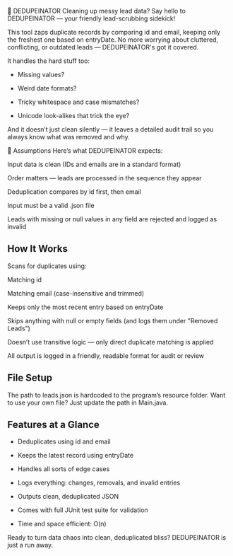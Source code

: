 🤖 DEDUPEINATOR
Cleaning up messy lead data? Say hello to DEDUPEINATOR — your friendly lead-scrubbing sidekick!

This tool zaps duplicate records by comparing id and email, keeping only the freshest one based on entryDate. No more worrying about cluttered, conflicting, or outdated leads — DEDUPEINATOR's got it covered.

It handles the hard stuff too:

- Missing values? 

- Weird date formats? 

- Tricky whitespace and case mismatches? 

- Unicode look-alikes that trick the eye? 

And it doesn’t just clean silently — it leaves a detailed audit trail so you always know what was removed and why.

📝 Assumptions
Here’s what DEDUPEINATOR expects:

Input data is clean (IDs and emails are in a standard format)

Order matters — leads are processed in the sequence they appear

Deduplication compares by id first, then email

Input must be a valid .json file

Leads with missing or null values in any field are rejected and logged as invalid

## How It Works
Scans for duplicates using:

Matching id

Matching email (case-insensitive and trimmed)

Keeps only the most recent entry based on entryDate

Skips anything with null or empty fields (and logs them under "Removed Leads")

Doesn’t use transitive logic — only direct duplicate matching is applied

All output is logged in a friendly, readable format for audit or review


## File Setup
The path to leads.json is hardcoded to the program’s resource folder.
Want to use your own file? Just update the path in Main.java.

## Features at a Glance
- Deduplicates using id and email

- Keeps the latest record using entryDate

- Handles all sorts of edge cases

- Logs everything: changes, removals, and invalid entries

- Outputs clean, deduplicated JSON

- Comes with full JUnit test suite for validation

- Time and space efficient: O(n)

Ready to turn data chaos into clean, deduplicated bliss?
DEDUPEINATOR is just a run away.
